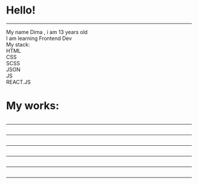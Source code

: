 <h1>Hello!</h1>
<hr noshade>
<div align="centre">
My name Dima , i am 13 years old<br>
I am learning Frontend Dev<br>
My stack:<br>
HTML<br>
CSS<br>
SCSS<br>
JSON<br>
JS<br>
REACT.JS<br>
</div>
<div>
<h1>My works:</h1>
<div>
<img src="./Снимок веб-страницы_4-11-2022_21323_.jpeg" alt="">
<hr noshade>
<img src="./Снимок веб-страницы_5-11-2022_211259_.jpeg" alt="">
<hr noshade>
<img src="./Снимок веб-страницы_5-11-2022_213539_.jpeg" alt="">
<hr noshade>
<img src="./Снимок веб-страницы_5-11-2022_204254_.jpeg" alt="">
<hr noshade>
<img src="./Снимок веб-страницы_26-9-2022_192350_.jpeg" alt="">
<hr noshade>
<img src="./Снимок веб-страницы_17-10-2022_75823_.jpeg" alt="">
<hr noshade>
<img src="./Снимок веб-страницы_16-9-2022_193841_.jpeg" alt="">
</div>
</div>

<!--
**YgamiJS/YgamiJS** is a ✨ _special_ ✨ repository because its `README.md` (this file) appears on your GitHub profile.

Here are some ideas to get you started:

- 🔭 I’m currently working on ...
- 🌱 I’m currently learning ...
- 👯 I’m looking to collaborate on ...
- 🤔 I’m looking for help with ...
- 💬 Ask me about ...
- 📫 How to reach me: ...
- 😄 Pronouns: ...
- ⚡ Fun fact: ...
-->
